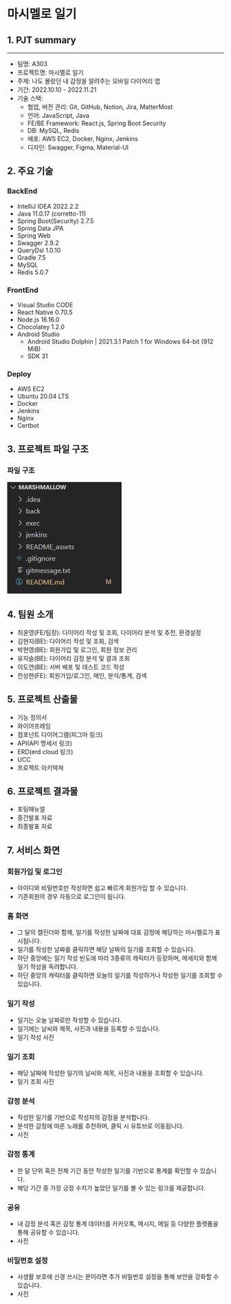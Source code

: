 # 마시멜로 일기

## 1. PJT summary

---

- 팀명: A303
- 프로젝트명: 마시멜로 일기
- 주제: 나도 몰랐던 내 감정을 알려주는 모바일 다이어리 앱
- 기간: 2022.10.10 - 2022.11.21
- 기술 스택:
  - 협업, 버전 관리: Git, GitHub, Notion, Jira, MatterMost
  - 언어: JavaScript, Java
  - FE/BE Framework: React.js, Spring Boot Security
  - DB: MySQL, Redis
  - 배포: AWS EC2, Docker, Nginx, Jenkins
  - 디자인: Swagger, Figma, Material-UI

## 2. 주요 기술

### BackEnd

- IntelliJ IDEA 2022.2.2
- Java 11.0.17 (corretto-11)
- Spring Boot(Security) 2.7.5
- Spring Data JPA
- Spring Web
- Swagger 2.9.2
- QueryDsl 1.0.10
- Gradle 7.5
- MySQL
- Redis 5.0.7

### FrontEnd

- Visual Studio CODE
- React Native 0.70.5
- Node.js 16.16.0
- Chocolatey 1.2.0
- Android Studio
  - Android Studio Dolphin | 2021.3.1 Patch 1 for Windows 64-bit (912 MiB)
  - SDK 31

### Deploy

- AWS EC2
- Ubuntu 20.04 LTS
- Docker
- Jenkins
- Nginx
- Certbot

## 3. 프로젝트 파일 구조

### 파일 구조

![file_structure](/README_assets/file_structure.png)

## 4. 팀원 소개

- 최윤영(FE/팀장): 다이어리 작성 및 조회, 다이어리 분석 및 추천, 환경설정
- 김현지(BE): 다이어리 작성 및 조회, 검색
- 박현영(BE): 회원가입 및 로그인, 회원 정보 관리
- 유지슬(BE): 다이어리 감정 분석 및 결과 조회
- 이도연(BE): 서버 배포 및 테스트 코드 작성
- 전상현(FE): 회원가입/로그인, 메인, 분석/통계, 검색

## 5. 프로젝트 산출물

- 기능 정의서
- 와이어프레임
- 컴포넌트 다이어그램(피그마 링크)
- API(API 명세서 링크)
- ERD(erd cloud 링크)
- UCC
- 프로젝트 아키텍쳐

## 6. 프로젝트 결과물

- 포팅매뉴얼
- 중간발표 자료
- 최종발표 자료

## 7. 서비스 화면

### 회원가입 및 로그인

- 아이디와 비밀번호만 작성하면 쉽고 빠르게 회원가입 할 수 있습니다.
- 기존회원의 경우 자동으로 로그인이 됩니다.

### 홈 화면

- 그 달의 캘린더와 함께, 일기를 작성한 날짜에 대표 감정에 해당하는 마시멜로가 표시됩니다.
- 일기를 작성한 날짜를 클릭하면 해당 날짜의 일기를 조회할 수 있습니다.
- 하단 중앙에는 일기 작성 빈도에 따라 3종류의 캐릭터가 등장하며, 메세지와 함께 일기 작성을 독려합니다.
- 하단 중앙의 캐릭터를 클릭하면 오늘의 일기를 작성하거나 작성한 일기를 조회할 수 있습니다.

### 일기 작성

- 일기는 오늘 날짜로만 작성할 수 있습니다.
- 일기에는 날씨와 제목, 사진과 내용을 등록할 수 있습니다.
- 일기 작성 사진

### 일기 조회

- 해당 날짜에 작성한 일기의 날씨와 제목, 사진과 내용을 조회할 수 있습니다.
- 일기 조회 사진

### 감정 분석 

- 작성한 일기를 기반으로 작성자의 감정을 분석합니다.
- 분석한 감정에 따른 노래를 추천하며, 클릭 시 유튜브로 이동됩니다.
- 사진

### 감정 통계 

- 한 달 단위 혹은 전체 기간 동안 작성한 일기를 기반으로 통계를 확인할 수 있습니다.
- 해당 기간 중 가장 긍정 수치가 높았던 일기를 볼 수 있는 링크를 제공합니다.

### 공유

- 내 감정 분석 혹은 감정 통계 데이터를 카카오톡, 메시지, 메일 등 다양한 플랫폼을 통해 공유할 수 있습니다.
- 사진

### 비밀번호 설정

- 사생활 보호에 신경 쓰시는 분이라면 추가 비밀번호 설정을 통해 보안을 강화할 수 있습니다. 
- 사진

